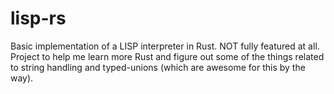 # lisp-rs
Basic implementation of a LISP interpreter in Rust. NOT fully featured at all. Project to help me learn more Rust and figure out some of the things related to string handling and typed-unions (which are awesome for this by the way).
